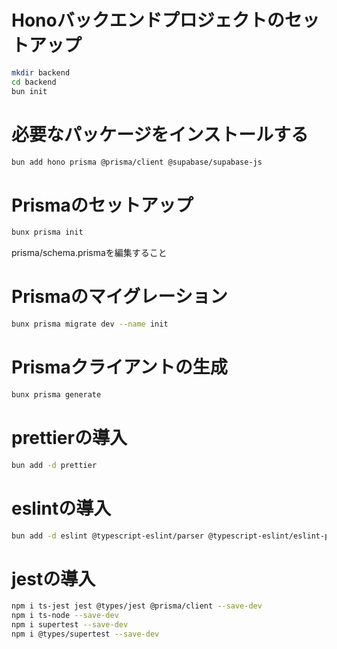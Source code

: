 # Honoバックエンドプロジェクトのセットアップ

```bash
mkdir backend
cd backend
bun init
```

# 必要なパッケージをインストールする

```bash
bun add hono prisma @prisma/client @supabase/supabase-js
```

# Prismaのセットアップ

```bash
bunx prisma init
```

prisma/schema.prismaを編集すること

# Prismaのマイグレーション

```bash
bunx prisma migrate dev --name init
```

# Prismaクライアントの生成

```bash
bunx prisma generate
```

# prettierの導入

```bash
bun add -d prettier
```

# eslintの導入

```bash
bun add -d eslint @typescript-eslint/parser @typescript-eslint/eslint-plugin eslint-plugin-prettier
```

# jestの導入

```bash
npm i ts-jest jest @types/jest @prisma/client --save-dev
npm i ts-node --save-dev
npm i supertest --save-dev
npm i @types/supertest --save-dev
```

